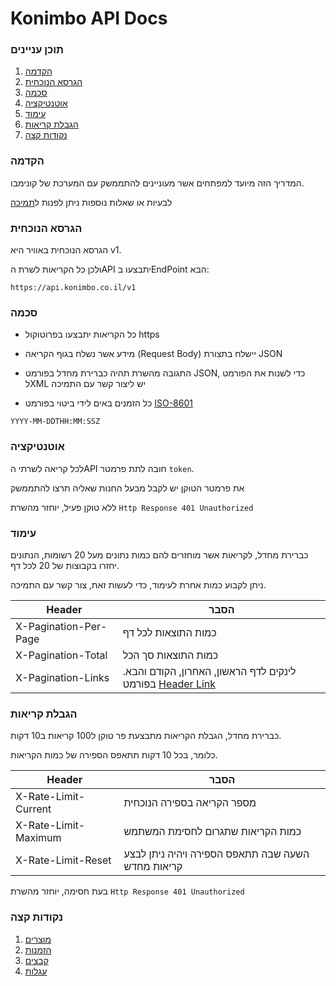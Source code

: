# Konimbo API Docs

### תוכן עניינים
1. [הקדמה](#user-content-הקדמה)
2. [הגרסא הנוכחית](#user-content-הגרסא-הנוכחית)
3. [סכמה](#user-content-סכמה)
4. [אוטנטיקציה](#user-content-אוטנטיקציה)
5. [עימוד](#user-content-עימוד)
6. [הגבלת קריאות](#user-content-הגבלת-קריאות)
7. [נקודות קצה](#user-content-נקודות-קצה)

### הקדמה

המדריך הזה מיועד למפתחים אשר מעוניינים להתממשק עם המערכת של קונימבו.

לבעיות או שאלות נוספות ניתן לפנות ל[תמיכה](http://konimbo.co.il/pages/4659-%D7%A6%D7%95%D7%A8-%D7%A7%D7%A9%D7%A8)

### הגרסא הנוכחית
הגרסא הנוכחית באוויר היא v1.

ולכן כל הקריאות לשרת הAPI יתבצעו בEndPoint הבא:
```
https://api.konimbo.co.il/v1
```

### סכמה
* כל הקריאות יתבצעו בפרוטוקול https

* מידע אשר נשלח בגוף הקריאה (Request Body) יישלח בתצורת JSON

* התגובה מהשרת תהיה כברירת מחדל בפורמט JSON, כדי לשנות את הפורמט לXML יש ליצור קשר עם התמיכה

* כל הזמנים באים לידי ביטוי בפורמט [ISO-8601](https://www.w3.org/TR/NOTE-datetime)
```
YYYY-MM-DDTHH:MM:SSZ
```

### אוטנטיקציה
לכל קריאה לשרתי הAPI
חובה לתת פרמטר `token`.

את פרמטר הטוקן יש לקבל מבעל החנות שאליה תרצו להתממשק

ללא טוקן פעיל, יוחזר מהשרת `Http Response 401 Unauthorized`

### עימוד
כברירת מחדל, לקריאות אשר מוחזרים להם כמות נתונים מעל 20 רשומות,
הנתונים יחזרו בקבוצות של 20 לכל דף.

ניתן לקבוע כמות אחרת לעימוד, כדי לעשות זאת, צור קשר עם התמיכה.

Header| הסבר
---|---
X-Pagination-Per-Page | כמות התוצאות לכל דף
X-Pagination-Total | כמות התוצאות סך הכל
X-Pagination-Links | לינקים לדף הראשון, האחרון, הקודם והבא. בפורמט [Header Link](https://www.w3.org/wiki/LinkHeader)

### הגבלת קריאות
כברירת מחדל, הגבלת הקריאות מתבצעת פר טוקן ל100 קריאות ב10 דקות.

כלומר, בכל 10 דקות תתאפס הספירה של כמות הקריאות.

Header| הסבר
---|---
X-Rate-Limit-Current | מספר הקריאה בספירה הנוכחית
X-Rate-Limit-Maximum | כמות הקריאות שתגרום לחסימת המשתמש
X-Rate-Limit-Reset   | השעה שבה תתאפס הספירה ויהיה ניתן לבצע קריאות מחדש

בעת חסימה, יוחזר מהשרת `Http Response 401 Unauthorized`

### נקודות קצה
1. [מוצרים](https://github.com/konimboltd/api-documentation/blob/master/v1/items.md)
2. [הזמנות](https://github.com/konimboltd/api-documentation/blob/master/v1/orders.md)
3. [קבצים](https://github.com/konimboltd/api-documentation/blob/master/v1/amazons.md)
4. [עגלות](https://github.com/konimboltd/api-documentation/blob/master/v1/carts.md)


